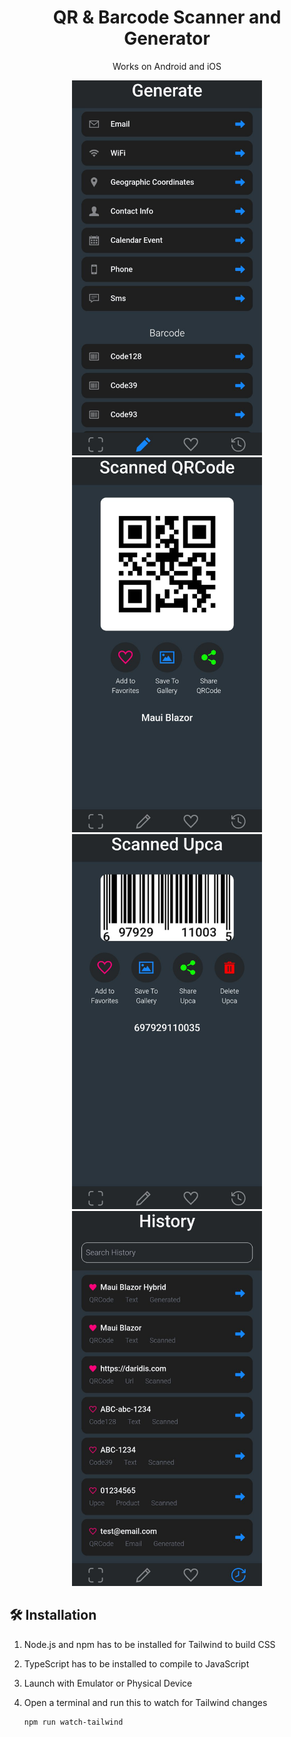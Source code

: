 <h1 align="center">
  QR & Barcode Scanner and Generator
</h1>

<p align="center">
  Works on Android and iOS
</p>

<div align="center">
  <img alt="Screenshot" height="600" src=https://github.com/nikosdaridis/qr-barcode-maui-blazor-hybrid/raw/main/Screenshot1.png>
  <img alt="Screenshot" height="600" src=https://github.com/nikosdaridis/qr-barcode-maui-blazor-hybrid/raw/main/Screenshot2.png>
  <img alt="Screenshot" height="600" src=https://github.com/nikosdaridis/qr-barcode-maui-blazor-hybrid/raw/main/Screenshot3.png>
  <img alt="Screenshot" height="600" src=https://github.com/nikosdaridis/qr-barcode-maui-blazor-hybrid/raw/main/Screenshot4.png>
</div>

## 🛠 Installation

1. Node.js and npm has to be installed for Tailwind to build CSS

2. TypeScript has to be installed to compile to JavaScript

3. Launch with Emulator or Physical Device

4. Open a terminal and run this to watch for Tailwind changes

   ```sh
   npm run watch-tailwind
   ```
